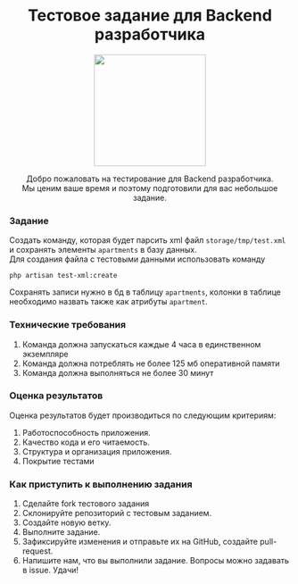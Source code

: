 <h1 align="center">Тестовое задание для Backend разработчика</h1>
<p align="center"><a href="https://eon.estate" target="_blank"><img src="https://eon.estate/static/images/logoAndName.svg" width="200"></a></p>
<p align="center">
Добро пожаловать на тестирование для Backend разработчика.<br>Мы ценим ваше время и поэтому подготовили для вас небольшое задание.
</p>

### Задание
Создать команду, которая будет парсить xml файл `storage/tmp/test.xml` и сохранять элементы `apartments` в базу данных. 
<br>
Для создания файла с тестовыми данными использовать команду

```shell
php artisan test-xml:create
```
Сохранять записи нужно в бд в таблицу `apartments`, колонки в таблице необходимо назвать также как атрибуты `apartment`.

### Технические требования
1) Команда должна запускаться каждые 4 часа в единственном экземпляре
2) Команда должна потреблять не более 125 мб оперативной памяти
3) Команда должна выполняться не более 30 минут

### Оценка результатов
Оценка результатов будет производиться по следующим критериям:
1) Работоспособность приложения.
2) Качество кода и его читаемость.
3) Структура и организация приложения.
4) Покрытие тестами 

### Как приступить к выполнению задания
1) Сделайте fork тестового задания
2) Склонируйте репозиторий с тестовым заданием.
3) Создайте новую ветку.
4) Выполните задание.
5) Зафиксируйте изменения и отправьте их на GitHub, создайте pull-request.
6) Напишите нам, что вы выполнили задание.
Вопросы можно задавать в issue. Удачи!
